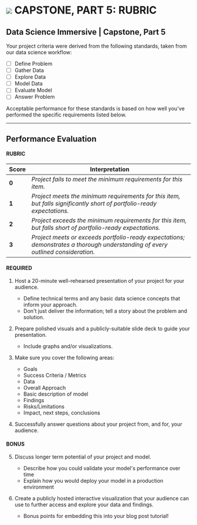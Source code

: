 # ![](https://ga-dash.s3.amazonaws.com/production/assets/logo-9f88ae6c9c3871690e33280fcf557f33.png) CAPSTONE, PART 5: RUBRIC

## Data Science Immersive | Capstone, Part 5		
Your project criteria were derived from the following standards, taken from our data science workflow:

- [ ] Define Problem
- [ ] Gather Data
- [ ] Explore Data
- [ ] Model Data
- [ ] Evaluate Model
- [ ] Answer Problem

Acceptable performance for these standards is based on how well you've performed the specific requirements listed below.

---

## Performance Evaluation

#### RUBRIC
| Score | Interpretation |
| --- | --- |
| **0** | *Project fails to meet the minimum requirements for this item.* |
| **1** | *Project meets the minimum requirements for this item, but falls significantly short of portfolio-ready expectations.* |
| **2** | *Project exceeds the minimum requirements for this item, but falls short of portfolio-ready expectations.* |
| **3** | *Project meets or exceeds portfolio-ready expectations; demonstrates a thorough understanding of every outlined consideration.* |


#### REQUIRED

1. Host a 20-minute well-rehearsed presentation of your project for your audience.
   - Define technical terms and any basic data science concepts that inform your approach.
   - Don't just deliver the information; tell a story about the problem and solution.

2. Prepare polished visuals and a publicly-suitable slide deck to guide your presentation. 
   - Include graphs and/or visualizations.

3. Make sure you cover the following areas:
   - Goals
   - Success Criteria / Metrics
   - Data
   - Overall Approach
   - Basic description of model
   - Findings
   - Risks/Limitations
   - Impact, next steps, conclusions
   
4. Successfully answer questions about your project from, and for, your audience.

#### BONUS

5. Discuss longer term potential of your project and model.
   - Describe how you could validate your model's performance over time
   - Explain how you would deploy your model in a production environment

6. Create a publicly hosted interactive visualization that your audience can use to further access and explore your data and findings.
   - Bonus points for embedding this into your blog post tutorial!
